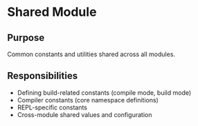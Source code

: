 # Shared Module

## Purpose
Common constants and utilities shared across all modules.

## Responsibilities
- Defining build-related constants (compile mode, build mode)
- Compiler constants (core namespace definitions)
- REPL-specific constants
- Cross-module shared values and configuration
